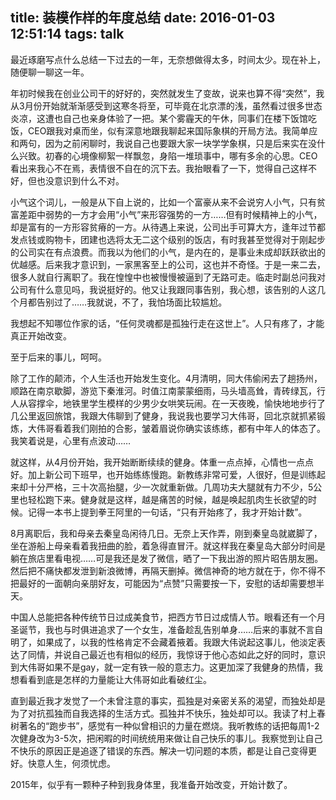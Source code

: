 title: 装模作样的年度总结
date: 2016-01-03 12:51:14
tags: talk
---

最近琢磨写点什么总结一下过去的一年，无奈想做得太多，时间太少。现在补上，随便聊一聊这一年。

年初时候我在创业公司干的好好的，突然就发生了变故，说来也算不得“突然”，我从3月份开始就渐渐感受到这寒冬将至，可毕竟在北京漂的浅，虽然看过很多世态炎凉，这遭也自己也亲身体验了一把。某个雾霾天的午休，同事们在楼下饭馆吃饭，CEO跟我对桌而坐，似有深意地跟我聊起来国际象棋的开局方法。我简单应和两句，因为之前闲聊时，我说自己也要跟大家一块学学象棋，只是后来实在没什么兴致。初春的心境像柳絮一样飘忽，身陷一堆琐事中，哪有多余的心思。CEO看出来我心不在焉，表情很不自在的沉下去。我抬眼看了一下，觉得自己这样不好，但也没意识到什么不对。

小气这个词儿，一般是从下自上说的，比如一个富豪从来不会说穷人小气，只有贫富差距中弱势的一方才会用“小气”来形容强势的一方……但有时候精神上的小气，却是富有的一方形容贫瘠的一方。从待遇上来说，公司出手可算大方，逢年过节都发点钱或购物卡，团建也选将太无二这个级别的饭店，有时我甚至觉得对于刚起步的公司实在有点浪费。而我以为他们的小气，是内在的，是事业未成却跃跃欲出的优越感。后来我才意识到，一家黑客至上的公司，这也并不奇怪。于是一来二去，很多人就自行离职了。我在惶惶中也被慢慢被逼到了无路可走。临走时副总问我对公司有什么意见吗，我说挺好的。他又让我跟同事告别，我心想，该告别的人这几个月都告别过了……我就说，不了，我怕场面比较尴尬。

我想起不知哪位作家的话，“任何灵魂都是孤独行走在这世上”。人只有疼了，才能真正开始改变。

至于后来的事儿，呵呵。

除了工作的颠沛，个人生活也开始发生变化。4月清明，同大伟偷闲去了趟扬州，顺路在南京歇脚，游览下秦淮河。时值江南蒙蒙细雨，马头墙高耸，青砖绿瓦，行人从容撑伞，地铁里学生模样的少男少女哄笑玩闹。在一天夜晚，愉快地地步行了几公里返回旅馆，我跟大伟聊到了健身，我说我也要学习大伟哥，回北京就抓紧锻炼，大伟哥看着我们刚拍的合影，皱着眉说你确实该练练，都有中年人的体态了。我笑着说是，心里有点波动……

就这样，从4月份开始，我开始断断续续的健身。体重一点点掉，心情也一点点好。加上新公司下班早，也开始练练慢跑。新教练非常可爱，人很好，但是训练起来却十分严格，三十次高抬腿，少一次就重新做。几周功夫大腿就有力不少，5公里也轻松跑下来。健身就是这样，越是痛苦的时候，越是唤起肌肉生长欲望的时候。记得一本书上提到拳王阿里的一句话，“只有开始疼了，我才开始计数”。

8月离职后，我和母亲去秦皇岛闲待几日。无奈上天作弄，刚到秦皇岛就崴脚了，坐在游船上母亲看着我扭曲的脸，着急得直冒汗。就这样我在秦皇岛大部分时间是躺在旅店里看电视……可是我还是发了微信，晒了一下我出游的照片昭告朋友圈。然后把不痛快都发泄到新浪微博，再隔天删掉。微信神奇的地方就在于，你不得不把最好的一面朝向亲朋好友，可能因为“点赞”只需要按一下，安慰的话却需要想半天。

中国人总能把各种传统节日过成美食节，把西方节日过成情人节。眼看还有一个月圣诞节，我也与时俱进追求了一个女生，准备趁乱告别单身……后来的事就不言自明了，如果成了，以我的性格肯定不会藏着掖着。我跟大伟说起这事儿，他淡定表达了同情，并说自己最近也有相似的经历，我惊讶于他心态如此之好的同时，意识到大伟哥如果不是gay，就一定有铁一般的意志力。这更加深了我健身的热情，我想看看到底是怎样的力量能让大伟哥如此看破红尘。

直到最近我才发觉了一个未曾注意的事实，孤独是对亲密关系的渴望，而独处却是为了对抗孤独而自我选择的生活方式。孤独并不快乐，独处却可以。我读了村上春树著名的“跑步书”，感觉有一种似曾相识的力量在燃烧。我听教练的话把每周1-2次健身改为3-5次，把闲暇的时间统统用来做让自己快乐的事儿。我察觉到让自己不快乐的原因正是追逐了错误的东西。解决一切问题的本质，都是让自己变得更好。快意人生，何须忧虑。

2015年，似乎有一颗种子种到我身体里，我准备开始改变，开始计数了。

